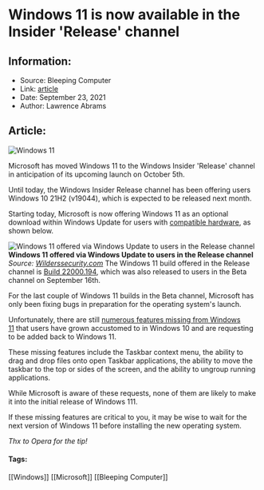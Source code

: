 # Windows 11 is now available in the Insider 'Release' channel
### 

## Information:
+ Source: Bleeping Computer
+ Link: [article](https://www.bleepingcomputer.com/news/microsoft/windows-11-is-now-available-in-the-insider-release-channel/)
+ Date: September 23, 2021
+ Author: Lawrence Abrams


## Article:
![Windows 11](https://www.bleepstatic.com/content/hl-images/2021/09/01/Windows_11.jpg)


Microsoft has moved Windows 11 to the Windows Insider 'Release' channel in anticipation of its upcoming launch on October 5th.


Until today, the Windows Insider Release channel has been offering users Windows 10 21H2 (v19044), which is expected to be released next month.


Starting today, Microsoft is now offering Windows 11 as an optional download within Windows Update for users with [compatible hardware](https://www.bleepingcomputer.com/news/microsoft/microsoft-publishes-the-windows-11-system-requirements/), as shown below.



![Windows 11 offered via Windows Update to users in the Release channel](https://www.bleepstatic.com/images/news/Microsoft/windows-11/r/release-channel/windows-update-window-11.jpg)**Windows 11 offered via Windows Update to users in the Release channel**  
*Source: [Wilderssecurity.com](https://www.wilderssecurity.com/threads/windows-11-leak-reveals-new-ui-start-menu-and-more.438389/page-26#post-3035699)*
The Windows 11 build offered in the Release channel is [Build 22000.194](https://blogs.windows.com/windows-insider/2021/09/16/announcing-windows-11-insider-preview-build-22000-194/), which was also released to users in the Beta channel on September 16th.


For the last couple of Windows 11 builds in the Beta channel, Microsoft has only been fixing bugs in preparation for the operating system's launch.


Unfortunately, there are still [numerous features missing from Windows 11](https://www.bleepingcomputer.com/news/microsoft/windows-11-is-coming-soon-but-users-want-these-features-back/) that users have grown accustomed to in Windows 10 and are requesting to be added back to Windows 11.


These missing features include the Taskbar context menu, the ability to drag and drop files onto open Taskbar applications, the ability to move the taskbar to the top or sides of the screen, and the ability to ungroup running applications.


While Microsoft is aware of these requests, none of them are likely to make it into the initial release of Windows 111.


If these missing features are critical to you, it may be wise to wait for the next version of Windows 11 before installing the new operating system.


*Thx to Opera for the tip!*




#### Tags:
[[Windows]] [[Microsoft]] [[Bleeping Computer]]
